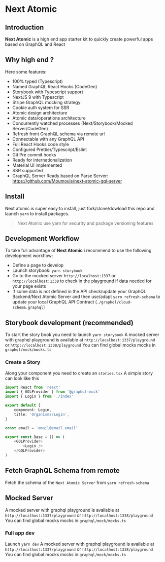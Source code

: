 # Next Atomic

## Introduction

**Next Atomic** is a high end app starter kit to quickly create powerful apps based on GraphQL and React

## Why high end ?

Here some features:

-   100% typed (Typescript)
-   Named GraphQL React Hooks (CodeGen)
-   Storybook with Typescript support
-   NextJS 9 with Typescript
-   Stripe GraphQL mocking strategy
-   Cookie auth system for SSR
-   Atomic design architecture
-   Atomic data/operations architecture
-   Concurrently watched processes (Next/Storybook/Mocked Server/CodeGen)
-   Refresh front GraphQL schema via remote url
-   Connectable with any GraphQL API
-   Full React Hooks code style
-   Configured Prettier/Typescript/Eslint
-   Git Pre commit hooks
-   Ready for internationalization
-   Material UI implemented
-   SSR supported
-   GraphQL Server Ready based on Parse Server: https://github.com/Moumouls/next-atomic-gql-server

## Install

Next atomic is super easy to install, just fork/clone/dowload this repo and launch `yarn` to install packages.

> Next Atomic use yarn for security and package versioning features

## Development Workflow

To take full advantage of **Next Atomic** i recommend to use the following development workflow:

-   Define a page to develop
-   Launch storybook: `yarn storybook`
-   Go to the mocked server `http://localhost:1337` or `http://localhost:1338` to check in the playground if data needed for your page exists
-   If some data is not defined in the API check/update your GraphQL Backend/Next Atomic Server and then use/adapt `yarn refresh-schema` to update your local GraphQL API Contract (`./graphql/cloud-schema.graphql`)

## Storybook development (recommended)

To start the story book you need to launch `yarn storybook`
A mocked server with graphql playground is available at `http://localhost:1337/playground` or `http://localhost:1338/playground`
You can find global mocks mocks in `graphql/mock/mocks.ts`

### Create a Story

Along your component you need to create an `stories.tsx`
A simple story can look like this

```ts
import React from 'react'
import { GQLProvider } from '@graphql-mock'
import { Login } from './index'

export default {
	component: Login,
	title: 'Organisms/Login',
}

const email = 'email@email.email'

export const Base = () => (
	<GQLProvider>
		<Login />
	</GQLProvider>
)
```

## Fetch GraphQL Schema from remote

Fetch the schema of the `Next Atomic Server` from `yarn refresh-schema`

## Mocked Server

A mocked server with graphql playground is available at `http://localhost:1337/playground` or `http://localhost:1338/playground`
You can find global mocks mocks in `graphql/mock/mocks.ts`

### Full app dev

Launch `yarn dev`
A mocked server with graphql playground is available at `http://localhost:1337/playground` or `http://localhost:1338/playground`
You can find global mocks mocks in `graphql/mock/mocks.ts`
